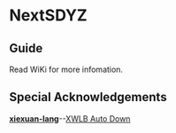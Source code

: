 # NextSDYZ

## Guide
Read WiKi for more infomation.

## Special Acknowledgements
**[xiexuan-lang](https://github.com/xiexuan-lang)**--[XWLB Auto Down](https://github.com/xiexuan-lang/news-Download)
